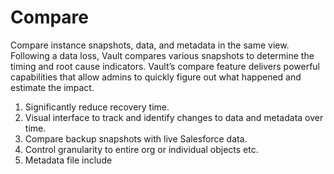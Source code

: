 # Compare

Compare instance snapshots, data, and metadata in the same view. Following a data loss, Vault compares various snapshots to determine the timing and root cause indicators. Vault’s compare feature delivers powerful capabilities that allow admins to quickly figure out what happened and estimate the impact.

1. Significantly reduce recovery time.
2. Visual interface to track and identify changes to data and metadata over time.
3. Compare backup snapshots with live Salesforce data.
4. Control granularity to entire org or individual objects etc.
5. Metadata file include

